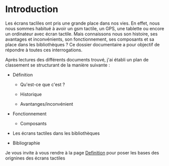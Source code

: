 #  Introduction 

Les écrans tacliles ont pris une grande place dans nos vies. En effet, nous nous sommes habitué à avoir un gsm tactile, un GPS, une tablette ou encore un ordinateur avec écran tactile. Mais connaissons nous son histoire, ses avantages et inconvénients, son fonctionnement, ses composants et sa place dans les bibliothèques ? Ce dossier documentaire a pour objectif de répondre à toutes ces interrogations.

Après lectures des différents documents trouvé, j'ai établi un plan de classement se structurant de la manière suivante :

* Définition
    
    * Qu'est-ce que c'est ?
    
    * Historique
    
    * Avantanges/inconvénient

* Fonctionnement
  
  * Composants

* Les écrans tactiles dans les bibliothèques

* Bibliographie



Je vous invite à vous rendre à la page [Definition](Definition.md) pour poser les bases des orignines des écrans tactiles
   
